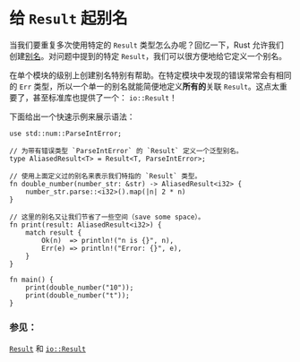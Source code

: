 # 给 `Result` 起别名

当我们要重复多次使用特定的 `Result` 类型怎么办呢？回忆一下，Rust 允许我们创建[别名][typealias]。对问题中提到的特定 `Result`，我们可以很方便地给它定义一个别名。

在单个模块的级别上创建别名特别有帮助。在特定模块中发现的错误常常会有相同的 `Err` 类型，所以一个单一的别名就能简便地定义**所有的**关联 `Result`。这点太重要了，甚至标准库也提供了一个： `io::Result`！

下面给出一个快速示例来展示语法：

```rust,editable
use std::num::ParseIntError;

// 为带有错误类型 `ParseIntError` 的 `Result` 定义一个泛型别名。
type AliasedResult<T> = Result<T, ParseIntError>;

// 使用上面定义过的别名来表示我们特指的 `Result` 类型。
fn double_number(number_str: &str) -> AliasedResult<i32> {
    number_str.parse::<i32>().map(|n| 2 * n)
}

// 这里的别名又让我们节省了一些空间（save some space）。
fn print(result: AliasedResult<i32>) {
    match result {
        Ok(n)  => println!("n is {}", n),
        Err(e) => println!("Error: {}", e),
    }
}

fn main() {
    print(double_number("10"));
    print(double_number("t"));
}
```

### 参见：

[`Result`][result] 和 [`io::Result`][io_result]

[typealias]: ../../cast/alias.html
[result]: http://doc.rust-lang.org/std/result/enum.Result.html
[io_result]: http://doc.rust-lang.org/std/io/type.Result.html
